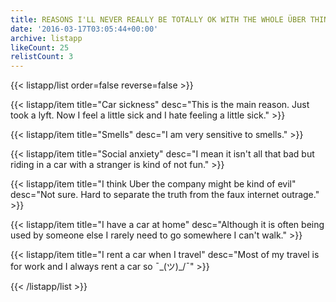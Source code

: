 ```yaml
---
title: REASONS I'LL NEVER REALLY BE TOTALLY OK WITH THE WHOLE ÜBER THING
date: '2016-03-17T03:05:44+00:00'
archive: listapp
likeCount: 25
relistCount: 3
---
```


<!--more-->

{{< listapp/list order=false reverse=false >}}

   {{< listapp/item title="Car sickness"
      desc="This is the main reason. Just took a lyft. Now I feel a little sick and I hate feeling a little sick." >}}

   {{< listapp/item title="Smells"
      desc="I am very sensitive to smells." >}}

   {{< listapp/item title="Social anxiety"
      desc="I mean it isn't all that bad but riding in a car with a stranger is kind of not fun." >}}

   {{< listapp/item title="I think Uber the company might be kind of evil"
      desc="Not sure. Hard to separate the truth from the faux internet outrage." >}}

   {{< listapp/item title="I have a car at home"
      desc="Although it is often being used by someone else I rarely need to go somewhere I can't walk." >}}

   {{< listapp/item title="I rent a car when I travel"
      desc="Most of my travel is for work and I always rent a car so ¯\_(ツ)_/¯" >}}

{{< /listapp/list >}}
